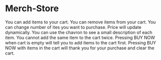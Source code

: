 # Merch-Store
You can add items to your cart.
You can remove items from your cart.
You can change number of ites you want to purchase.
Price will update dynamically.
You can use the chavron to see a small description of each item.
You cannot add the same item to the cart twice.
Pressing BUY NOW when cart is empty will tell you to add items to the cart first.
Pressing BUY NOW with items in the cart will thank you for your purchase and clear the cart.
